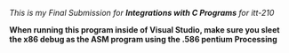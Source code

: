 *This is my Final Submission for **Integrations with C Programs** for itt-210*

**When running this program inside of Visual Studio, make sure you sleet the x86 debug as the ASM program using the .586 pentium Processing**
